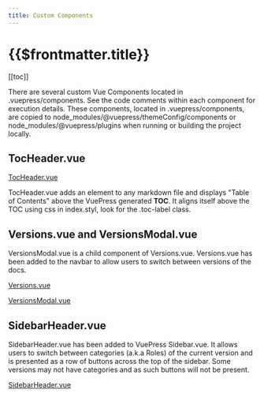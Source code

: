 ```yaml
---
title: Custom Components
---
```


# {{$frontmatter.title}}

<TocHeader />
[[toc]]

There are several custom Vue Components located in .vuepress/components. See the code comments within each component for execution details. These components, located in .vuepress/components, are copied to node_modules/@vuepress/themeConfig/components or node_modules/@vuepress/plugins when running or building the project locally.

## TocHeader.vue

[TocHeader.vue](https://github.com/api3dao/api3-docs/blob/stage/docs/.vuepress/components/TocHeader.vue)

TocHeader.vue adds an element to any markdown file and displays "Table of Contents" above the VuePress generated **TOC**. It aligns itself above the TOC using css in index.styl, look for the .toc-label class.

## Versions.vue and VersionsModal.vue

VersionsModal.vue is a child component of Versions.vue. Versions.vue has been added to the navbar to allow users to switch between versions of the docs.

[Versions.vue](https://github.com/api3dao/api3-docs/blob/stage/docs/.vuepress/components/Versions.vue)

[VersionsModal.vue](https://github.com/api3dao/api3-docs/blob/stage/docs/.vuepress/components/VersionsModal.vue)

## SidebarHeader.vue

SidebarHeader.vue has been added to VuePress Sidebar.vue. It allows users to switch between categories (a.k.a Roles) of the current version and is presented as a row of buttons across the top of the sidebar. Some versions may not have categories and as such buttons will not be present.

[SidebarHeader.vue](https://github.com/api3dao/api3-docs/blob/stage/docs/.vuepress/components/SidebarHeader.vue)
